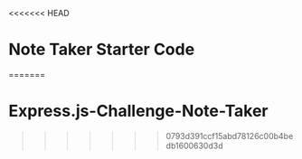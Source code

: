 <<<<<<< HEAD
# Note Taker Starter Code
=======
# Express.js-Challenge-Note-Taker
>>>>>>> 0793d391ccf15abd78126c00b4bedb1600630d3d
